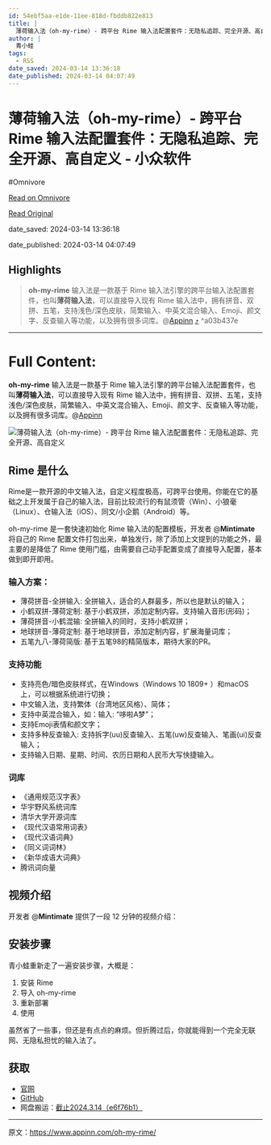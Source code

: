 ```yaml
---
id: 54ebf5aa-e1de-11ee-818d-fbddb822e813
title: |
  薄荷输入法（oh-my-rime）- 跨平台 Rime 输入法配置套件：无隐私追踪、完全开源、高自定义 - 小众软件
author: |
  青小蛙
tags:
  - RSS
date_saved: 2024-03-14 13:36:18
date_published: 2024-03-14 04:07:49
---
```


# 薄荷输入法（oh-my-rime）- 跨平台 Rime 输入法配置套件：无隐私追踪、完全开源、高自定义 - 小众软件
#Omnivore

[Read on Omnivore](https://omnivore.app/me/oh-my-rime-rime-18e3c1d86c3)

[Read Original](https://www.appinn.com/oh-my-rime/)

date_saved: 2024-03-14 13:36:18

date_published: 2024-03-14 04:07:49

## Highlights

> **oh-my-rime** 输入法是一款基于 Rime 输入法引擎的跨平台输入法配置套件，也叫**薄荷输入法**，可以直接导入现有 Rime 输入法中，拥有拼音、双拼、五笔，支持浅色/深色皮肤，简繁输入、中英文混合输入、Emoji、颜文字、反查输入等功能，以及拥有很多词库。@[Appinn](https://www.appinn.com/oh-my-rime/) [⤴️](https://omnivore.app/me/oh-my-rime-rime-18e3c1d86c3#a03b437e-5028-452c-b377-288cffdf95d0)  ^a03b437e


--- 

# Full Content: 

**oh-my-rime** 输入法是一款基于 Rime 输入法引擎的跨平台输入法配置套件，也叫**薄荷输入法**，可以直接导入现有 Rime 输入法中，拥有拼音、双拼、五笔，支持浅色/深色皮肤，简繁输入、中英文混合输入、Emoji、颜文字、反查输入等功能，以及拥有很多词库。@[Appinn](https://www.appinn.com/oh-my-rime/)

![薄荷输入法（oh-my-rime）- 跨平台 Rime 输入法配置套件：无隐私追踪、完全开源、高自定义](https://proxy-prod.omnivore-image-cache.app/1608x700,sXD4NhL_mwPSP4xgAEU5gohfqk1FlWltxJNpR_YPBclU/https://www.appinn.com/wp-content/uploads/2024/03/Appinn-feature-images-2024-03-14T150908.350.jpg "薄荷输入法（oh-my-rime）- 跨平台 Rime 输入法配置套件：无隐私追踪、完全开源、高自定义 1")

## Rime 是什么

Rime是一款开源的中文输入法，自定义程度极高，可跨平台使用。你能在它的基础之上开发属于自己的输入法，目前比较流行的有鼠须管（Win）、小狼毫（Linux）、仓输入法（iOS）、同文/小企鹅（Android）等。

oh-my-rime 是一套快速初始化 Rime 输入法的配置模板，开发者 @**Mintimate** 将自己的 Rime 配置文件打包出来，单独发行，除了添加上文提到的功能之外，最主要的是降低了 Rime 使用门槛，由需要自己动手配置变成了直接导入配置，基本做到即开即用。

### 输入方案：

* 薄荷拼音-全拼输入: 全拼输入，适合的人群最多，所以也是默认的输入；
* 小鹤双拼-薄荷定制: 基于小鹤双拼，添加定制内容。支持输入音形(形码)；
* 薄荷拼音-小鹤混输: 全拼输入的同时，支持小鹤双拼；
* 地球拼音-薄荷定制: 基于地球拼音，添加定制内容，扩展海量词库；
* 五笔九八-薄荷简版: 基于五笔98的精简版本，期待大家的PR。

### 支持功能

* 支持亮色/暗色皮肤样式，在Windows（Windows 10 1809+ ）和macOS上，可以根据系统进行切换；
* 中文输入法，支持繁体（台湾地区风格）、简体；
* 支持中英混合输入，如：输入: “哆啦A梦”；
* 支持Emoji表情和颜文字；
* 支持多种反查输入: 支持拆字(uu)反查输入、五笔(uw)反查输入、笔画(ui)反查输入；
* 支持输入日期、星期、时间、农历日期和人民币大写快捷输入。

### 词库

* 《通用规范汉字表》
* 华宇野风系统词库
* 清华大学开源词库
* 《现代汉语常用词表》
* 《现代汉语词典》
* 《同义词词林》
* 《新华成语大词典》
* 腾讯词向量

## 视频介绍

开发者 @**Mintimate** 提供了一段 12 分钟的视频介绍：

## 安装步骤

青小蛙重新走了一遍安装步骤，大概是：

1. 安装 Rime
2. 导入 oh-my-rime
3. 重新部署
4. 使用

虽然省了一些事，但还是有点点的麻烦。但折腾过后，你就能得到一个完全无联网、无隐私担忧的输入法了。

## 获取

* [官网](https://www.mintimate.cc/zh/)
* [GitHub](https://github.com/Mintimate/oh-my-rime)
* 网盘搬运：[截止2024.3.14（e6f76b1）](https://pan.quark.cn/s/dde3317e636f)

---

原文：https://www.appinn.com/oh-my-rime/
